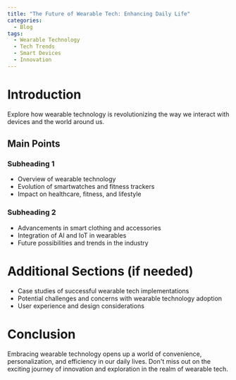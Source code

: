 ```yaml
---
title: "The Future of Wearable Tech: Enhancing Daily Life"
categories:
  - Blog
tags:
  - Wearable Technology
  - Tech Trends
  - Smart Devices
  - Innovation
---
```


# Introduction
Explore how wearable technology is revolutionizing the way we interact with devices and the world around us.

## Main Points
### Subheading 1
- Overview of wearable technology
- Evolution of smartwatches and fitness trackers
- Impact on healthcare, fitness, and lifestyle

### Subheading 2
- Advancements in smart clothing and accessories
- Integration of AI and IoT in wearables
- Future possibilities and trends in the industry

# Additional Sections (if needed)
- Case studies of successful wearable tech implementations
- Potential challenges and concerns with wearable technology adoption
- User experience and design considerations

# Conclusion
Embracing wearable technology opens up a world of convenience, personalization, and efficiency in our daily lives. Don't miss out on the exciting journey of innovation and exploration in the realm of wearable tech.